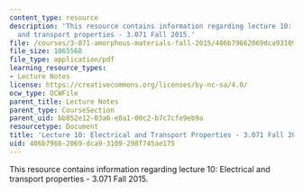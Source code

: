 ```yaml
---
content_type: resource
description: 'This resource contains information regarding lecture 10: Electrical
  and transport properties - 3.071 Fall 2015.'
file: /courses/3-071-amorphous-materials-fall-2015/406b79662069dca93109298f745ae175_MIT3_071F15_Lecture10.pdf
file_size: 1065568
file_type: application/pdf
learning_resource_types:
- Lecture Notes
license: https://creativecommons.org/licenses/by-nc-sa/4.0/
ocw_type: OCWFile
parent_title: Lecture Notes
parent_type: CourseSection
parent_uid: bb852e12-03a6-e8a1-00c2-b7c7cfe9eb9a
resourcetype: Document
title: 'Lecture 10: Electrical and Transport Properties - 3.071 Fall 2015'
uid: 406b7966-2069-dca9-3109-298f745ae175
---
```

This resource contains information regarding lecture 10: Electrical and transport properties - 3.071 Fall 2015.